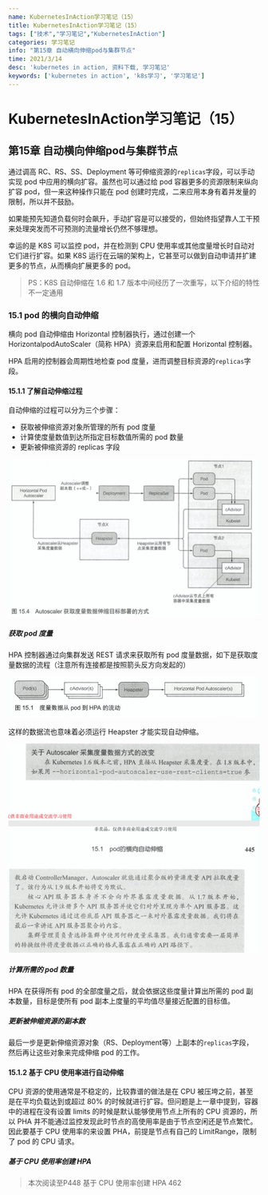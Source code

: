 ```yaml
---
name: KubernetesInAction学习笔记（15）
title: KubernetesInAction学习笔记（15）
tags: ["技术","学习笔记","KubernetesInAction"]
categories: 学习笔记
info: "第15章 自动横向伸缩pod与集群节点"
time: 2021/3/14
desc: 'kubernetes in action, 资料下载, 学习笔记'
keywords: ['kubernetes in action', 'k8s学习', '学习笔记']
---
```


# KubernetesInAction学习笔记（15）

## 第15章 自动横向伸缩pod与集群节点

通过调高 RC、RS、SS、Deployment 等可伸缩资源的`replicas`字段，可以手动实现 pod 中应用的横向扩容。虽然也可以通过给 pod 容器更多的资源限制来纵向扩容 pod，但一来这种操作只能在 pod 创建时完成，二来应用本身有着并发量的限制，所以并不鼓励。

如果能预先知道负载何时会飙升，手动扩容是可以接受的，但始终指望靠人工干预来处理突发而不可预测的流量增长仍然不够理想。

幸运的是 K8S 可以监控 pod，并在检测到 CPU 使用率或其他度量增长时自动对它们进行扩容。如果 K8S 运行在云端的架构上，它甚至可以做到自动申请并扩建更多的节点，从而横向扩展更多的 pod。

> PS：K8S 自动伸缩在 1.6 和 1.7 版本中间经历了一次重写，以下介绍的特性不一定通用

### 15.1 pod 的横向自动伸缩

横向 pod 自动伸缩由 Horizontal 控制器执行，通过创建一个 HorizontalpodAutoScaler（简称 HPA）资源来启用和配置 Horizontal 控制器。

HPA 启用的控制器会周期性地检查 pod 度量，进而调整目标资源的`replicas`字段。

#### 15.1.1 了解自动伸缩过程

自动伸缩的过程可以分为三个步骤：

- 获取被伸缩资源对象所管理的所有 pod 度量
- 计算使度量数值到达所指定目标数值所需的 pod 数量
- 更新被伸缩资源的 replicas 字段

![15-4.png](./images/15-4.png)

##### 获取 pod 度量

HPA 控制器通过向集群发送 REST 请求来获取所有 pod 度量数据，如下是获取度量数据的流程（注意所有连接都是按照箭头反方向发起的）

![15-1.png](./images/15-1.png)

这样的数据流也意味着必须运行 Heapster 才能实现自动伸缩。

![15-1-1.png](./images/15-1-1.png)

##### 计算所需的 pod 数量

HPA 在获得所有 pod 的全部度量之后，就会依据这些度量计算出所需的 pod 副本数量，目标是使所有 pod 副本上度量的平均值尽量接近配置的目标值。

##### 更新被伸缩资源的副本数

最后一步是更新伸缩资源对象（RS、Deployment等）上副本的`replicas`字段，然后再让这些对象来完成伸缩 pod 的工作。

#### 15.1.2 基于 CPU 使用率进行自动伸缩

CPU 资源的使用通常是不稳定的，比较靠谱的做法是在 CPU 被压垮之前，甚至是在平均负载达到或超过 80% 的时候就进行扩容。但问题是上一章中提到，容器中的进程在没有设置 limits 的时候是默认能够使用节点上所有的 CPU 资源的，所以 PHA 并不能通过监控发现此时节点的高使用率是由于节点空闲还是节点繁忙。因此要基于 CPU 使用率的来设置 PHA，前提是节点有自己的 LimitRange，限制了 pod 的 CPU 请求。

##### 基于 CPU 使用率创建 HPA







> 本次阅读至P448 基于 CPU 使用率创建 HPA 462